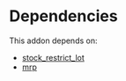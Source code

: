 # Dependencies

This addon depends on:

- [stock_restrict_lot](../../../../../oca-workflow-process/odoo-bringout-oca-stock-logistics-workflow-stock_restrict_lot)
- [mrp](../../../../../oca-ocb-mrp/odoo-bringout-oca-ocb-mrp)
